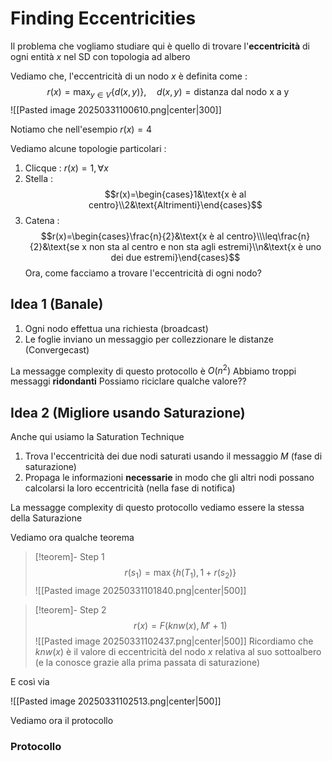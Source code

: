 # Finding Eccentricities

Il problema che vogliamo studiare qui è quello di trovare l'**eccentricità** di ogni entità $x$ nel SD con topologia ad albero

Vediamo che, l'eccentricità di un nodo $x$ è definita come : 
$$r(x)=\max_{y\in V}\{d(x,y)\},\quad d(x,y)=\text{distanza dal nodo x a y}$$
![[Pasted image 20250331100610.png|center|300]]

Notiamo che nell'esempio $r(x)=4$

Vediamo alcune topologie particolari : 
1. Clicque : $r(x)=1,\forall x$
2. Stella : $$r(x)=\begin{cases}1&\text{x è al centro}\\2&\text{Altrimenti}\end{cases}$$
3. Catena : $$r(x)=\begin{cases}\frac{n}{2}&\text{x è  al centro}\\\leq\frac{n}{2}&\text{se x non sta al centro e non sta agli estremi}\\n&\text{x è uno dei due estremi}\end{cases}$$
Ora, come facciamo a trovare l'eccentricità di ogni nodo?

## Idea 1 (Banale)

1. Ogni nodo effettua una richiesta (broadcast)
2. Le foglie inviano un messaggio per collezzionare le distanze (Convergecast)

La messagge complexity di questo protocollo è  $O(n^2)$
Abbiamo troppi messaggi **ridondanti**
Possiamo riciclare qualche valore??

## Idea 2 (Migliore usando Saturazione)

Anche qui usiamo la Saturation Technique
1. Trova l'eccentricità dei due nodi saturati usando il messaggio $M$ (fase di saturazione)
2. Propaga le informazioni **necessarie** in modo che gli altri nodi possano calcolarsi la loro eccentricità (nella fase di notifica)

La messagge complexity di questo protocollo vediamo essere la stessa della Saturazione

Vediamo ora qualche teorema

>[!teorem]- Step 1
>$$r(s_1)=\max\{h(T_1),1+r(s_2)\}$$
>![[Pasted image 20250331101840.png|center|500]]

>[!teorem]- Step 2
>$$r(x)=F(knw(x),M'+1)$$
>![[Pasted image 20250331102437.png|center|500]]
>Ricordiamo che $knw(x)$ è il valore di eccentricità del nodo $x$ relativa al suo sottoalbero (e la conosce grazie alla prima passata di saturazione)

E così via

![[Pasted image 20250331102513.png|center|500]]

Vediamo ora il protocollo
### Protocollo